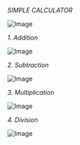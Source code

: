 *SIMPLE CALCULATOR*

![Image](https://github.com/user-attachments/assets/3f596b21-537b-4d46-82c4-9aeda304faa3)

*1. Addition*

![Image](https://github.com/user-attachments/assets/1558d2ea-916e-4956-aec9-43db2514591b)

*2. Subtraction*

![Image](https://github.com/user-attachments/assets/cb7a977b-1613-4f1c-8ded-00cc800b093c)

*3. Multiplication*

![Image](https://github.com/user-attachments/assets/d7257f77-3bbf-4aac-a1dc-7564b10804f3)

*4. Division*

![Image](https://github.com/user-attachments/assets/ece0d094-ed76-4099-ac79-80e5c3665aff)
